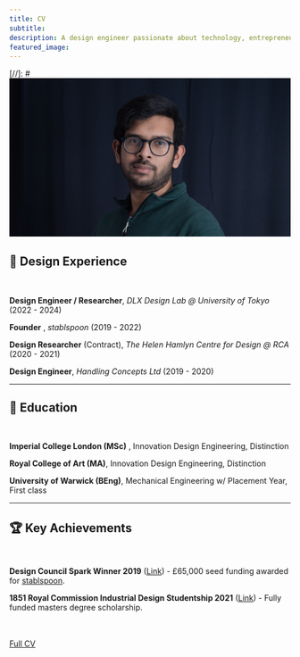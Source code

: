 ```yaml
---
title: CV
subtitle: 
description: A design engineer passionate about technology, entrepreneurship and supporting under-represented communities.
featured_image: 
---
```

[//]: # <img src="/images/hemal.jpg" alt="Description of image">


## 🧪 Design Experience 

<br>

**Design Engineer / Researcher**, _DLX Design Lab @ University of Tokyo_ (2022 - 2024)

**Founder** , _stablspoon_ (2019 - 2022)

**Design Researcher** (Contract), _The Helen Hamlyn Centre for Design @ RCA_ (2020 - 2021)

**Design Engineer**, _Handling Concepts Ltd_ (2019 - 2020)

---

## 📖 Education 

<br>

**Imperial College London (MSc)** , Innovation Design Engineering, Distinction

**Royal College of Art (MA)**, Innovation Design Engineering, Distinction

**University of Warwick (BEng)**, Mechanical Engineering w/ Placement Year, First class

---
## 🏆 Key Achievements 

<br>

**Design Council Spark Winner 2019** ([Link](https://www.voicemag.uk/news/6312/design-council-selects-spark-2019-finalists-to-receive-significant-funding)) - £65,000 seed funding awarded for [stablspoon](/project/stablspoon).

**1851 Royal Commission Industrial Design Studentship 2021** ([Link](https://royalcommission1851.org/studentships-from-other-years)) - Fully funded masters degree scholarship.


<br>
<br>
<a href="https://drive.google.com/file/d/1g2k6sMxPtWzm_pUr9l2Ls26sD4z9XjUZ/view?usp=sharing" class="button button--large">Full CV</a>
